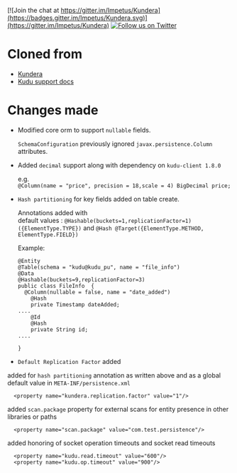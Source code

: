 [![Join the chat at https://gitter.im/Impetus/Kundera](https://badges.gitter.im/Impetus/Kundera.svg)](https://gitter.im/Impetus/Kundera) [![Follow us on Twitter](http://i.imgur.com/wWzX9uB.png)](https://twitter.com/kundera_impetus)

Сloned from
====================
* [Kundera](https://github.com/Impetus/Kundera)
* [Kudu support docs](https://github.com/Impetus/Kundera/wiki/Kundera-with-Kudu)

Changes made
=====================

* Modified core orm to support `nullable` fields. 

  `SchemaConfiguration` previously ignored `javax.persistence.Column` attributes.

* Added `decimal` support along with dependency on `kudu-client 1.8.0`
   
   e.g.   
 `@Column(name = "price", precision = 18,scale = 4)
BigDecimal price;`

* `Hash partitioning` for key fields added on table create.

  Annotations added with  
  default values :
    `@Hashable(buckets=1,replicationFactor=1) ({ElementType.TYPE})`
        and
    `@Hash @Target({ElementType.METHOD, ElementType.FIELD})`

  Example: 
    ```
    @Entity
    @Table(schema = "kudu@kudu_pu", name = "file_info")
    @Data
    @Hashable(buckets=9,replicationFactor=3)
    public class FileInfo  {
      @Column(nullable = false, name = "date_added")
        @Hash
        private Timestamp dateAdded;
    ....
        @Id
        @Hash
        private String id;
    ....
        
    }
    ```
* `Default Replication Factor` added
  
 added for `hash partitioning` annotation as written above and as a global default value
 in `META-INF/persistence.xml` 
 ```
   <property name="kundera.replication.factor" value="1"/>
 ```
added `scan.package` property for external scans for entity presence
in other libraries or paths
 ```
   <property name="scan.package" value="com.test.persistence"/>
 ```
 added honoring of socket operation timeouts and socket read timeouts
 ```
   <property name="kudu.read.timeout" value="600"/>
   <property name="kudu.op.timeout" value="900"/>
 ```


